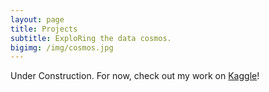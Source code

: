 ```yaml
---
layout: page
title: Projects
subtitle: ExploRing the data cosmos. 
bigimg: /img/cosmos.jpg
---
```


Under Construction. For now, check out my work on [Kaggle](https://www.kaggle.com/smartyn)!
